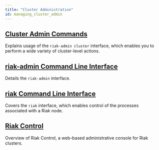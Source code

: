 ```yaml
---
title: "Cluster Administration"
id: managing_cluster_admin
---
```


[use admin commands]: ./commands.md

[use admin riak cli]: ./riak-cli.md

[use admin riak-admin]: ./riak-admin.md

[use admin riak control]: ./riak-control.md

## [Cluster Admin Commands][use admin commands]

Explains usage of the `riak-admin cluster` interface, which enables you to perform a wide variety of cluster-level actions.

## [riak-admin Command Line Interface][use admin riak cli]

Details the `riak-admin` interface.

## [riak Command Line Interface][use admin riak-admin]

Covers the `riak` interface, which enables control of the processes associated with a Riak node.

## [Riak Control][use admin riak control]

Overview of Riak Control, a web-based administrative console for Riak clusters.
